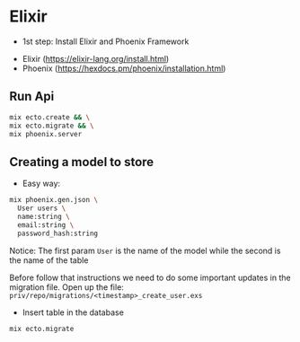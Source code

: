 # Elixir

* 1st step: Install Elixir and Phoenix Framework
- Elixir (https://elixir-lang.org/install.html)
- Phoenix (https://hexdocs.pm/phoenix/installation.html)

## Run Api

```bash
mix ecto.create && \
mix ecto.migrate && \
mix phoenix.server
```

## Creating a model to store

- Easy way:

```bash
mix phoenix.gen.json \
  User users \
  name:string \
  email:string \
  password_hash:string
```

Notice: The first param `User` is the name of the model while the second is the name of the table

Before follow that instructions we need to do some important updates in the migration file. Open up the file: `priv/repo/migrations/<timestamp>_create_user.exs`

- Insert table in the database

```bash
mix ecto.migrate
```
